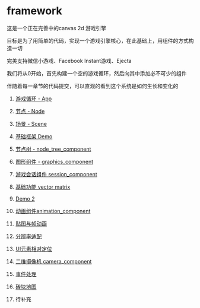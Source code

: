 # framework

这是一个正在完善中的canvas 2d 游戏引擎

目标是为了用简单的代码，实现一个游戏引擎核心，在此基础上，用组件的方式构造一切

完美支持微信小游戏、Facebook Instant游戏、Ejecta

我们将从0开始，首先构建一个空的游戏循环，然后向其中添加必不可少的组件

伴随着每一章节的代码提交，可以直观的看到这个系统是如何生长和变化的

1. [游戏循环 - App](https://github.com/canvas2d/framework/blob/master/1.app.md)

2. [节点 - Node](https://github.com/canvas2d/framework/blob/master/2.node.md)

3. [场景 - Scene](https://github.com/canvas2d/framework/blob/master/3.scene.md)

4. [基础框架 Demo](https://github.com/canvas2d/framework/blob/master/4.basic_framework.md)
5. [节点树 - node_tree_component](https://github.com/canvas2d/framework/blob/master/5.node_tree_component.md)
6. [图形组件 - graphics_component](https://github.com/canvas2d/framework/blob/master/6.graphics_component.md)
7. [游戏会话组件 session_component](https://github.com/canvas2d/framework/blob/master/7.session_component.md)
8. [基础功能 vector matrix](https://github.com/canvas2d/framework/blob/master/8.common_vector_matrix.md)
9. [Demo 2](https://github.com/canvas2d/framework/blob/master/9.demo_2.md)
10. [动画组件animation_component](https://github.com/canvas2d/framework/blob/master/10.animation_component.md)
11. [贴图与帧动画](https://github.com/canvas2d/framework/blob/master/11.texture_animation.md)
12. [分辨率适配](https://github.com/canvas2d/framework/blob/master/12.resolution_adapter.md)
13. [UI元素相对定位](https://github.com/canvas2d/framework/blob/master/13.ui_position_relative.md)
14. [二维摄像机 camera_component](https://github.com/canvas2d/framework/blob/master/14.camera_component.md)
15. [事件处理](https://github.com/canvas2d/framework/blob/master/15.dom_event_component.md)
16. [砖块地图](https://github.com/canvas2d/framework/blob/master/16.tiled_component.md)
17. 待补充
